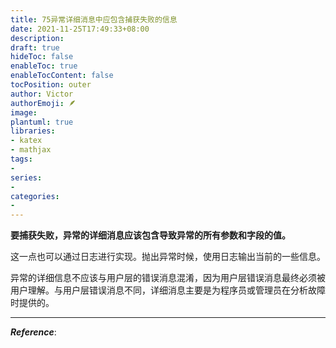 ```yaml
---
title: 75异常详细消息中应包含捕获失败的信息
date: 2021-11-25T17:49:33+08:00
description:
draft: true
hideToc: false
enableToc: true
enableTocContent: false
tocPosition: outer
author: Victor
authorEmoji: 🪶
image:
plantuml: true
libraries:
- katex
- mathjax
tags:
-
series:
-
categories:
-
---
```




**要捕获失败，异常的详细消息应该包含导致异常的所有参数和字段的值。**

这一点也可以通过日志进行实现。抛出异常时候，使用日志输出当前的一些信息。

异常的详细信息不应该与用户层的错误消息混淆，因为用户层错误消息最终必须被用户理解。与用户层错误消息不同，详细消息主要是为程序员或管理员在分析故障时提供的。

---

***Reference***:

